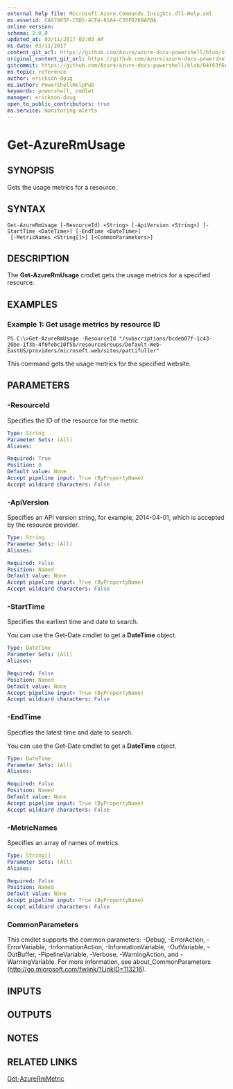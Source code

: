 ```yaml
---
external help file: Microsoft.Azure.Commands.Insights.dll-Help.xml
ms.assetid: CA67985F-C5D5-4CF4-81A4-C35FD769AF0A
online version:
schema: 2.0.0
updated_at: 03/11/2017 02:03 AM
ms.date: 03/11/2017
content_git_url: https://github.com/Azure/azure-docs-powershell/blob/staging/azureps-cmdlets-docs/ResourceManager/AzureRM.Insights/v2.7.0/Get-AzureRmUsage.md
original_content_git_url: https://github.com/Azure/azure-docs-powershell/blob/staging/azureps-cmdlets-docs/ResourceManager/AzureRM.Insights/v2.7.0/Get-AzureRmUsage.md
gitcommit: https://github.com/Azure/azure-docs-powershell/blob/04f63f6e685743ace2c57eb157574e34e8610b1c
ms.topic: reference
author: erickson-doug
ms.author: PowerShellHelpPub
keywords: powershell, cmdlet
manager: erickson-doug
open_to_public_contributors: true
ms.service: monitoring-alerts
---
```


# Get-AzureRmUsage

## SYNOPSIS
Gets the usage metrics for a resource.

## SYNTAX

```
Get-AzureRmUsage [-ResourceId] <String> [-ApiVersion <String>] [-StartTime <DateTime>] [-EndTime <DateTime>]
 [-MetricNames <String[]>] [<CommonParameters>]
```

## DESCRIPTION
The **Get-AzureRmUsage** cmdlet gets the usage metrics for a specified resource.

## EXAMPLES

### Example 1: Get usage metrics by resource ID
```
PS C:\>Get-AzureRmUsage -ResourceId "/subscriptions/bcdeb07f-1c43-20be-1f3b-4f0febc10f5b/resourceGroups/Default-Web-EastUS/providers/microsoft.web/sites/pattifuller"
```

This command gets the usage metrics for the specified website.

## PARAMETERS

### -ResourceId
Specifies the ID of the resource for the metric.

```yaml
Type: String
Parameter Sets: (All)
Aliases: 

Required: True
Position: 0
Default value: None
Accept pipeline input: True (ByPropertyName)
Accept wildcard characters: False
```

### -ApiVersion
Specifies an API version string, for example, 2014-04-01, which is accepted by the resource provider.

```yaml
Type: String
Parameter Sets: (All)
Aliases: 

Required: False
Position: Named
Default value: None
Accept pipeline input: True (ByPropertyName)
Accept wildcard characters: False
```

### -StartTime
Specifies the earliest time and date to search.

You can use the Get-Date cmdlet to get a **DateTime** object.

```yaml
Type: DateTime
Parameter Sets: (All)
Aliases: 

Required: False
Position: Named
Default value: None
Accept pipeline input: True (ByPropertyName)
Accept wildcard characters: False
```

### -EndTime
Specifies the latest time and date to search.

You can use the Get-Date cmdlet to get a **DateTime** object.

```yaml
Type: DateTime
Parameter Sets: (All)
Aliases: 

Required: False
Position: Named
Default value: None
Accept pipeline input: True (ByPropertyName)
Accept wildcard characters: False
```

### -MetricNames
Specifies an array of names of metrics.

```yaml
Type: String[]
Parameter Sets: (All)
Aliases: 

Required: False
Position: Named
Default value: None
Accept pipeline input: True (ByPropertyName)
Accept wildcard characters: False
```

### CommonParameters
This cmdlet supports the common parameters: -Debug, -ErrorAction, -ErrorVariable, -InformationAction, -InformationVariable, -OutVariable, -OutBuffer, -PipelineVariable, -Verbose, -WarningAction, and -WarningVariable. For more information, see about_CommonParameters (http://go.microsoft.com/fwlink/?LinkID=113216).

## INPUTS

## OUTPUTS

## NOTES

## RELATED LINKS

[Get-AzureRmMetric](./Get-AzureRmMetric.md)


